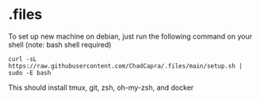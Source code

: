 # .files


To set up new machine on debian, just run the following command on your shell
(note: bash shell required)

`curl -sL https://raw.githubusercontent.com/ChadCapra/.files/main/setup.sh | sudo -E bash`

This should install tmux, git, zsh, oh-my-zsh, and docker


